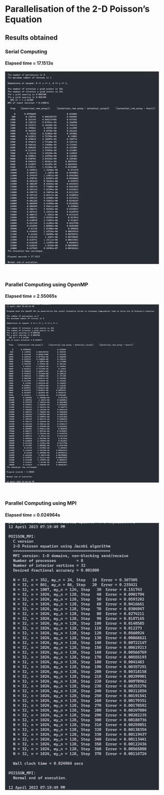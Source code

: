 # Parallelisation of the 2-D Poisson’s Equation

## Results obtained

### Serial Computing

#### Elapsed time = 17.1513s

![Serial Output](./serial.png)


<br/>

### Parallel Computing using OpenMP

#### Elapsed time = 2.55065s

![Parallel Output using OpenMP](./poissonOpenMP.jpeg)


<br/>

### Parallel Computing using MPI

#### Elapsed time = 0.024964s

![Parallel Output using MPI](./MPI.png)